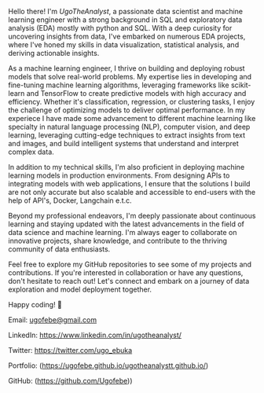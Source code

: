 Hello there! I'm *UgoTheAnalyst*, a passionate data scientist and machine learning engineer with a strong background in SQL and exploratory data analysis (EDA) mostly with python and SQL. With a deep curiosity for uncovering insights from data, I've embarked on numerous EDA projects, where I've honed my skills in data visualization, statistical analysis, and deriving actionable insights.

As a machine learning engineer, I thrive on building and deploying robust models that solve real-world problems. My expertise lies in developing and fine-tuning machine learning algorithms, leveraging frameworks like scikit-learn and TensorFlow to create predictive models with high accuracy and efficiency. Whether it's classification, regression, or clustering tasks, I enjoy the challenge of optimizing models to deliver optimal performance.
In my experiece I have made some advancement to different machine learning like specialty in natural language processing (NLP), computer vision, and deep learning, leveraging cutting-edge techniques to extract insights from text and images, and build intelligent systems that understand and interpret complex data.

In addition to my technical skills, I'm also proficient in deploying machine learning models in production environments. From designing APIs to integrating models with web applications, I ensure that the solutions I build are not only accurate but also scalable and accessible to end-users with the help of API's, Docker, Langchain e.t.c.

Beyond my professional endeavors, I'm deeply passionate about continuous learning and staying updated with the latest advancements in the field of data science and machine learning. I'm always eager to collaborate on innovative projects, share knowledge, and contribute to the thriving community of data enthusiasts.

Feel free to explore my GitHub repositories to see some of my projects and contributions. If you're interested in collaboration or have any questions, don't hesitate to reach out! Let's connect and embark on a journey of data exploration and model deployment together.

Happy coding! 🚀

Email: ugofebe@gmail.com

LinkedIn: https://www.linkedin.com/in/ugotheanalyst/

Twitter: https://twitter.com/ugo_ebuka

Portfolio: (https://ugofebe.github.io/ugotheanalystt.github.io/)

GitHub: (https://github.com/Ugofebe))
